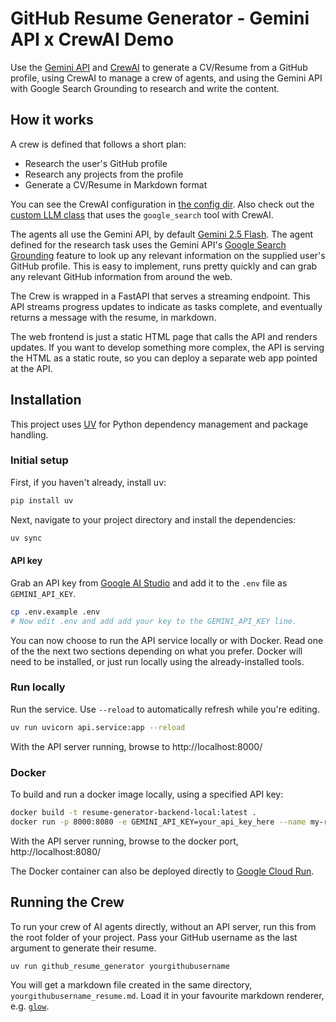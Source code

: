 # GitHub Resume Generator - Gemini API x CrewAI Demo

Use the [Gemini API](https://ai.google.dev/gemini-api/) and [CrewAI](https://crewai.com)
to generate a CV/Resume from a GitHub profile, using CrewAI to manage
a crew of agents, and using the Gemini API with Google Search Grounding to
research and write the content.

## How it works

A crew is defined that follows a short plan:

* Research the user's GitHub profile
* Research any projects from the profile
* Generate a CV/Resume in Markdown format

You can see the CrewAI configuration in [the config
dir](src/github_resume_generator/config/). Also check out the [custom LLM
class](src/github_resume_generator/crew.py) that uses the `google_search` tool
with CrewAI.

The agents all use the Gemini API, by default [Gemini 2.5
Flash](https://ai.google.dev/gemini-api/docs/models#gemini-2.5-flash-preview).
The agent defined for the research task uses the Gemini API's [Google Search
Grounding](https://ai.google.dev/gemini-api/docs/grounding) feature to look up
any relevant information on the supplied user's GitHub profile. This is easy to
implement, runs pretty quickly and can grab any relevant GitHub information from
around the web.

The Crew is wrapped in a FastAPI that serves a streaming endpoint. This API
streams progress updates to indicate as tasks complete, and eventually returns a
message with the resume, in markdown.

The web frontend is just a static HTML page that calls the API and renders
updates. If you want to develop something more complex, the API is serving the
HTML as a static route, so you can deploy a separate web app pointed at the API.

## Installation

This project uses [UV](https://docs.astral.sh/uv/) for Python dependency management and package handling.

### Initial setup

First, if you haven't already, install uv:

```bash
pip install uv
```

Next, navigate to your project directory and install the dependencies:

```bash
uv sync
```

#### API key

Grab an API key from [Google AI Studio](https://aistudio.google.com/apikey) and
add it to the `.env` file as `GEMINI_API_KEY`.

```bash
cp .env.example .env
# Now edit .env and add add your key to the GEMINI_API_KEY line.
```

You can now choose to run the API service locally or with Docker. Read one of
the the next two sections depending on what you prefer. Docker will need to be
installed, or just run locally using the already-installed tools.

### Run locally

Run the service. Use `--reload` to automatically refresh while you're editing.

```bash
uv run uvicorn api.service:app --reload
```

With the API server running, browse to http://localhost:8000/

### Docker

To build and run a docker image locally, using a specified API key:

```bash
docker build -t resume-generator-backend-local:latest .
docker run -p 8000:8080 -e GEMINI_API_KEY=your_api_key_here --name my-resume-generator-app-local resume-generator-backend-local:latest
```

With the API server running, browse to the docker port, http://localhost:8080/

The Docker container can also be deployed directly to [Google Cloud Run](https://cloud.google.com/run).

## Running the Crew

To run your crew of AI agents directly, without an API server, run this from the root folder of your project. Pass your GitHub username as the last argument to generate their resume.

```bash
uv run github_resume_generator yourgithubusername
```

You will get a markdown file created in the same directory, `yourgithubusername_resume.md`. Load it in your favourite markdown renderer, e.g. [`glow`](https://github.com/charmbracelet/glow).
